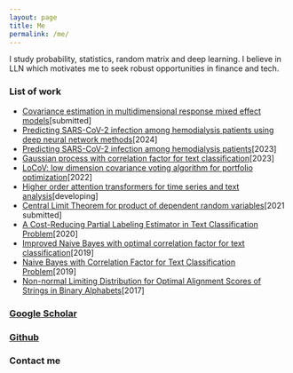 ```yaml
---
layout: page
title: Me
permalink: /me/
---
```


I study probability, statistics, random matrix and deep learning. I believe in LLN which motivates me to seek robust opportunities in finance and tech.

### List of work

* [Covariance estimation in multidimensional response mixed effect models]()[submitted]
* [Predicting SARS-CoV-2 infection among hemodialysis patients using deep neural network methods](https://www.nature.com/articles/s41598-024-74967-4)[2024]
* [Predicting SARS-CoV-2 infection among hemodialysis patients](https://www.frontiersin.org/articles/10.3389/fneph.2023.1179342/full)[2023]
* [Gaussian process with correlation factor for text classification](https://ieeexplore.ieee.org/document/10459860)[2023]
* [LoCoV: low dimension covariance voting  algorithm for portfolio optimization](https://github.com/juntaoduan/Porfolio-Optimization-LoCoV/blob/main/portfolio_optimization_LoCoV.pdf)[2022]
* [Higher order  attention transformers for time series and text analysis]()[developing]
* [Central Limit Theorem for product of dependent random variables](https://arxiv.org/abs/2106.14825)[2021 submitted]
* [A Cost-Reducing Partial Labeling Estimator in Text Classification Problem](https://link.springer.com/chapter/10.1007/978-3-030-39442-4_37)[2020]
* [Improved Naive Bayes with optimal correlation factor for text classification](https://link.springer.com/article/10.1007/s42452-019-1153-5)[2019]
* [Naive Bayes with Correlation Factor for Text Classification Problem](https://ieeexplore.ieee.org/document/8999119)[2019]
* [Non-normal Limiting Distribution for Optimal Alignment Scores of Strings in Binary Alphabets](https://link.springer.com/article/10.1007/s10955-017-1835-6)[2017]

### [Google Scholar](https://scholar.google.com/citations?hl=en&user=3GaM6pwAAAAJ)

### [Github](https://github.com/juntaoduan)


### Contact me

[](mailto:)
